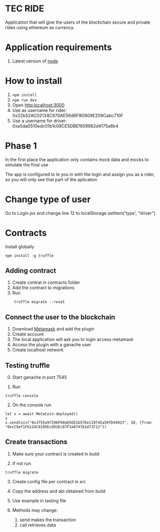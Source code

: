 # TEC RIDE

Application that will give the users of the blockchain secure and private rides using ethereum as currency.

# Application requirements

1. Latest version of [node](https://nodejs.org/es/download/)

# How to install

1. ```npm install```
2. ```npm run dev```
3. Open [http:localhost:3000](http:localhost:3000)
4. Use as username for rider: 0x22b52AC02134C870AE56d6F9D809E209Cabc710F
5. Use a username for driver: 0xa5da0510edc01b1c08CE5DBEf659982d4175a6b4


# Phase 1

In the first place the application only contains mock data and mocks to simulate the final use

The app is configured to le you in with the login and assign you as a rider, so you will only see that part of the aplication

# Change type of user

Go to Login.jsx and change line 12 to localStorage.setItem('type', "driver")

# Contracts

Install globally
```
npm install -g truffle
```

## Adding contract

1. Create contrat in contracts folder
2. Add the contract to migrations
3. Run
```
    truffle migrate --reset
```

## Connect the user to the blockchain

1. Download [Metamask](https://metamask.io/download/) and add the plugin
2. Create account
3. The local application will ask you to login access metamask
4. Access the plugin with a ganache user
5. Create localhost network

## Testing truffle

0. Start ganache in port 7545

1. Run 
```
truffle console
```
2. On the console run
```
let x = await MetaCoin.deployed()
x
x.sendCoin("0x3755a97396F60aE56E1b57Ee119745a59fD44923", 10, {from: "0xcC9ef1Fb124C0105Ecd91Ec87F3a8747b1d71F12"})
```

## Create transactions

1. Make sure your contract is created in build

2. If not run
```
truffle migrate
```

3.  Create config file per contract in src

4. Copy the address and abi obtained from build

5. Use example in tasting file

6. Methods may change:
    1. send makes the transaction
    2. call retrieves data



